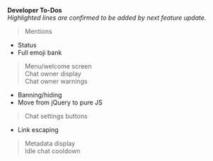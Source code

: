   <b>Developer To-Dos</b>
  <br>
  <em>Highlighted lines are confirmed to be added by next feature update.</em>

 > Mentions
 * Status
 * Full emoji bank
 > Menu/welcome screen<br>
 > Chat owner display<br>
 > Chat owner warnings
 * Banning/hiding
 * Move from jQuery to pure JS
 > Chat settings buttons
 * Link escaping
 > Metadata display<br>
 > Idle chat cooldown

